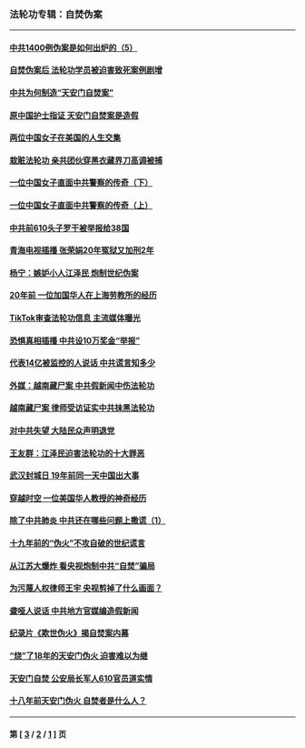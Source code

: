 ### 法轮功专辑：自焚伪案
---
#### [中共1400例伪案是如何出炉的（5）](../../pages/nf5562/n13226831.md?04280430) 
#### [自焚伪案后 法轮功学员被迫害致死案例剧增](../../pages/nf5562/n13190600.md?04280430) 
#### [中共为何制造“天安门自焚案”](../../pages/nf5562/n13183270.md?04280430) 
#### [原中国护士指证 天安门自焚案是造假](../../pages/nf5562/n13172289.md?04280430) 
#### [两位中国女子在美国的人生交集](../../pages/nf5562/n13156138.md?04280430) 
#### [栽赃法轮功 亲共团伙穿黑衣藏界刀高调被捕](../../pages/nf5562/n13073780.md?04280430) 
#### [一位中国女子直面中共警察的传奇（下）](../../pages/nf5562/n12989706.md?04280430) 
#### [一位中国女子直面中共警察的传奇（上）](../../pages/nf5562/n12985072.md?04280430) 
#### [中共前610头子罗干被举报给38国](../../pages/nf5562/n12975419.md?04280430) 
#### [青海电视插播 张荣娟20年冤狱又加刑2年](../../pages/nf5562/n12738166.md?04280430) 
#### [杨宁：嫉妒小人江泽民 炮制世纪伪案](../../pages/nf5562/n12724108.md?04280430) 
#### [20年前 一位加国华人在上海劳教所的经历](../../pages/nf5562/n12707932.md?04280430) 
#### [TikTok审查法轮功信息 主流媒体曝光](../../pages/nf5562/n12362336.md?04280430) 
#### [恐惧真相插播 中共设10万奖金“举报”](../../pages/nf5562/n12306396.md?04280430) 
#### [代表14亿被监控的人说话 中共谎言知多少](../../pages/nf5562/n12297484.md?04280430) 
#### [外媒：越南藏尸案 中共假新闻中伤法轮功](../../pages/nf5562/n12264411.md?04280430) 
#### [越南藏尸案 律师受访证实中共抹黑法轮功](../../pages/nf5562/n12261878.md?04280430) 
#### [对中共失望 大陆民众声明退党](../../pages/nf5562/n12187315.md?04280430) 
#### [王友群：江泽民迫害法轮功的十大罪恶](../../pages/nf5562/n12169074.md?04280430) 
#### [武汉封城日 19年前同一天中国出大事](../../pages/nf5562/n12150901.md?04280430) 
#### [穿越时空  一位美国华人教授的神奇经历](../../pages/nf5562/n12097460.md?04280430) 
#### [除了中共肺炎 中共还在哪些问题上撒谎（1）](../../pages/nf5562/n11955770.md?04280430) 
#### [十九年前的“伪火”不攻自破的世纪谎言](../../pages/nf5562/n11813238.md?04280430) 
#### [从江苏大爆炸 看央视炮制中共“自焚”骗局](../../pages/nf5562/n11140275.md?04280430) 
#### [为污蔑人权律师王宇 央视剪掉了什么画面？](../../pages/nf5562/n11130142.md?04280430) 
#### [聋哑人说话 中共地方官媒编造假新闻](../../pages/nf5562/n11006067.md?04280430) 
#### [纪录片《欺世伪火》揭自焚案内幕](../../pages/nf5562/n11002664.md?04280430) 
#### [“烧”了18年的天安门伪火 迫害难以为继](../../pages/nf5562/n10996660.md?04280430) 
#### [天安门自焚 公安局长军人610官员道实情](../../pages/nf5562/n10997098.md?04280430) 
#### [十八年前天安门伪火 自焚者是什么人？](../../pages/nf5562/n10996556.md?04280430) 

---
#### 第 [ [3](./3.md?04280430) / [2](./2.md?04280430) / [1](./1.md?04280430) ] 页
